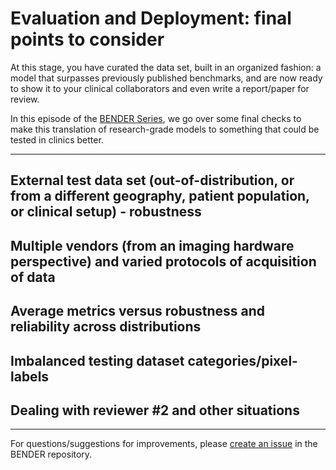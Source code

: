 # Evaluation and Deployment: final points to consider

At this stage, you have curated the data set, built in an organized fashion: a model that surpasses previously published benchmarks, and are now ready to show it to your clinical collaborators and even write a report/paper for review. 

In this episode of the [BENDER Series](https://github.com/ubern-mia/bender), we go over some final checks to make this translation of research-grade models to something that could be tested in clinics better.

--------------------

## External test data set (out-of-distribution, or from a different geography, patient population, or clinical setup) - robustness


## Multiple vendors (from an imaging hardware perspective) and varied protocols of acquisition of data


## Average metrics versus robustness and reliability across distributions


## Imbalanced testing dataset categories/pixel-labels


## Dealing with reviewer #2 and other situations


--------------------

For questions/suggestions for improvements, please [create an issue](https://github.com/ubern-mia/bender/issues) in the BENDER repository.
